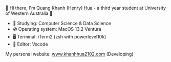 👋 Hi there, I'm Quang Khanh (Henry) Hua - a third year student at University of Western Australia 🏫
- 📗 Studying: Computer Science & Data Science
- 💿 Operating system: MacOS 13.2 Ventura
- 🖥 Terminal: iTerm2 (zsh with powerlevel10k)
- 📝 Editor: Vscode

My personal website: www.khanhhua2102.com (Developing)
